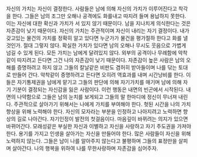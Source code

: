 
자신의 가치는 자신이 결정한다.
사람들은 남에 의해 자신의 가치가 이루어진다고 착각을 한다.
그들은 남의 조그만 오해나 공격에도 화를내고 따지려 들며 용납하지 못한다.
이는 자신에 대한 확신과 가치가 서 있지 않기 때문이다.
남을 지나치게 의식한다는 것은 자존감이 낮기 때문이다.
자신의 가치는 주관적이며 자신이 내리는 자기 결정이다.
내가 갖고있는 물건의 가치를 정확히 알고 있다면 누군가가 물건을 평가절하 한다고 
화를 낼 것인가. 절대 그렇지 않다. 확실한 가치가 있다면 남의 오해나 무시도 
웃음으로 가볍게 넘길 수 있게 된다.
모든 가치는 남에게 달려있지 않다. 외부의 공격이나 무례함에 악착같이 따지려고 
든다면 그건 나의 자존감이 낮기 때문이다.
자존감이 높은 사람은 남의 오해를 증명하려고 하지 않고 그들의 칼날같은 비판도
겸허히 받아들이며 나를 닦는 토대로 만들어 간다.
악착같이 증명하려고 든다면 오히려 역효과를 내며 시간낭비를 한다.
이들은 자기통제권을 남에게 맡기고 그들의 판단에 의해 자기가치를 매기며 남에 의해
자기 기분이 결정되는 자신감을 잃은 사람이다. 
이런 행동은 내면의 빈곤에서 시작된다.
내면의 나약함으로 그들은 남의 눈치를 보게되고 그들의 말 한마디에
정신이 무너져 내린다. 주관적으로 살아가기 위해서는 나에게 가치를 부여해야
한다. 헛된 시간을 나의 가치향상을 위해 노력해야 한다.
자신의 모자라는 부분을 인정하고 나아지려고 노력하면 향상의 길로 나아간다.
자기인정이 발전의 첫걸음이다. 마음깊이 바뀌려는 의지가 있으면 바뀌어간다.
모래성같은 부실한 자신과 이별하고 자신을 사랑하고 자기 주도권을
가져야 한다. 용기를 가지고 인생을 살아가는 자신을 만들어야 한다.
많은 사람들이 자신을 위해 노력하지 않는다.
그들은 남이 나를 알아주지 않는다고 불평하며 그들의 표정만을 살피며 살아간다.
나의 행복을 위하여 나를 무한사랑하며 자존감을 심어주자.